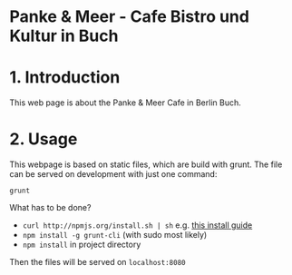 
Panke & Meer - Cafe Bistro und Kultur in Buch
==========

# 1. Introduction

This web page is about the Panke & Meer Cafe in Berlin Buch.

# 2. Usage

This webpage is based on static files, which are build with grunt. The file can be served on development with just
one command:

`grunt`

What has to be done?

* `curl http://npmjs.org/install.sh | sh` e.g. [this install guide](http://howtonode.org/introduction-to-npm)
* `npm install -g grunt-cli` (with sudo most likely)
* `npm install` in project directory

Then the files will be served on `localhost:8080` 
